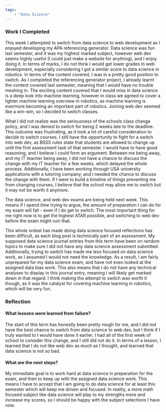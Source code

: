 ```yaml
---
tags: 
    - "Data Science"
---
```

<h3>Work I Completed</h3>

This week I attempted to switch from data science to web development as I enjoyed developing my APA referencing generator. Data science was fun last semester, and it was my highest marked subject, however web dev seems highly useful (I could just make a website for anything), and I enjoy doing it. In terms of marks, I do not think I would get lower grades in web development, especially considering I got a similar score to data science in robotics. In terms of the content covered, I was in a pretty good position to switch. As I completed the referencing generator project, I already learnt the content covered last semester, meaning that I would have no trouble meshing in. The exciting content covered that I would miss in data science is a deep look into machine learning, however in class we agreed to cover a lighter machine learning overview in robotics, as machine learning is evermore becoming an important part of robotics. Joining web dev seemed like a win-win, so I decided to switch classes. 

What I did not realize was the seriousness of the schools class change policy, and I was denied to switch for being 2 weeks late to the deadline. This outcome was frustrating, as it took a lot of careful consideration to decide to switch courses. I still have the opportunity to fight for a switch into web dev, as BSSS rules state that students are allowed to change up until the first assessment task of that semester. I would have to have good reasoning, and I believe I could form an argument. Between me being away, and my IT teacher being away, I did not have a chance to discuss the change with my IT teacher for a few weeks, which delayed the whole process. Additionally, I have been working through USA university applications with a tutoring company, and I needed the chance to discuss the change with them. If I were to build a timeline of things preventing me from changing courses, I believe that the school may allow me to switch but it may not be worth it anymore.

The data science, and web dev exams are being held next week. This means if I spend time trying to argue, the amount of preparation I can do for my exam will fall - even if I do get to switch. The most important thing for me right now is to get the highest ATAR possible, and switching to web dev before the exam might ruin that.

This whole ordeal has made doing data science focused reflections has been difficult, as each blog post is technically part of an assessment. My supposed data science journal entries from this term have been on random topics to make sure I did not have any data science assessment submitted. Additionally, trying to switch has made me less focused on data science work, as I assumed I would not need the knowledge. As a result, I am fairly unprepared for my data science exam, and have not even looked at the assigned data bias work. This also means that I do not have any technical analyses to display in this journal entry, meaning I will likely get marked down in that regard. I think making the attempt to switch was worth it though, as it was the catalyst for covering machine learning in robotics, which will be very fun.

<h3>Reflection</h3>

<h4>What lessons were learned from failure?</h4>

The start of this term has honestly been pretty rough for me, and I did not have the best chance to switch from data science to web dev, but I think if I truly wanted to I would have done it earlier. I had all of the first week of school to consider this change, and I still did not do it. In terms of a lesson, I learned that I do not like web dev as much as I thought, and learned that data science is not so bad. 

<h4>What are the next steps?</h4>

My immediate goal is to work hard at data science in preperation for the exam, and then to keep up with the assigned data science work. This means I have to accept that I am going to do data science for at least this semester which will keep me driven and focused. In reality, a more math focused subject like data science will play to my strengths more and increase my scores, so I should be happy with the subject selections I have now.
